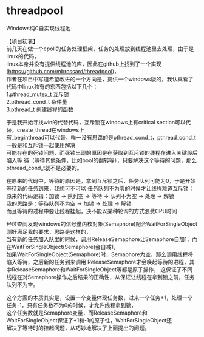 # threadpool
Windows纯C自实现线程池  

【项目初衷】    
前几天在做一个epoll的任务处理框架，任务的处理放到线程池里去处理，由于是linux的代码，  
linux本身并没有提供线程池的库，因此在github上找到了一个实现(https://github.com/mbrossard/threadpool)，  
作者在项目中写道希望改进的一个方向是，提供一个windows版的，我认真看了代码中linux独有的东西包括以下几个：     
1.pthread_mutex_t 互斥锁   
2.pthread_cond_t 条件量  
3.pthread_t 创建线程的函数  

于是我开始寻找win的代替代码，互斥锁在windows上有critical section可以代替，create_thread在windows上  
有_beginthread可以代替，唯一没有思路的是pthread_cond_t，pthread_cond_t一般是和互斥锁一起使用解决   
可能存在的死锁问题，而死锁出现的原因是在获取到互斥锁的线程在进入关键段后陷入等
待（等待其他条件，比如bool的翻转等），只要解决这个等待的问题，那么pthread_cond_t就不是必要的。  

在原来的代码中，等待的原因是，拿到互斥锁之后，任务队列可能为0，于是开始等待新的任务到来，我想可不可以
任务队列不为零的时候才让线程难道互斥锁：   
原来的代码逻辑：加锁 -> 队列空 -> 等待 -> 队列不为空 -> 处理 -> 解锁   
我的思路是：等待队列不为空 -> 加锁 -> 处理 -> 解锁   
而且等待的过程中要让线程挂起，决不能以某种轮询的方式浪费CPU时间   

经过查阅发现windows的信号量内核对象(Semaphore)配合WaitForSingleObject刚好满足我的要求，思路是这样的，   
当有新的任务加入队里的时候，调用ReleaseSemaphore让Semaphore自加1，而在WaitForSingleObject(Semaphore)会自减1，   
如果WaitForSingleObject(Semaphore)时，Semaphore为空，那么调用线程将陷入等待，之后新的任务到来调用
ReleaseSemaphore才会唤起等待的进程，其中ReleaseSemaphore和WaitForSingleObject等都是原子操作，
这保证了不同线程在对Semaphore操作之后结果的正确性，从保证让线程在拿到锁之前，任务队列不为空。   

这个方案的本质其实是，设置一个变量体现任务数，过来一个任务+1，处理一个任务-1，只有任务数不为0的时候，才允许线程拿到锁，   
这个任务数就是Semaphore变量，而ReleaseSemaphore和WaitForSingleObject保证了+1和-1的原子性，WaitForSingleObject还   
解决了等待时的挂起问题，从巧妙地解决了上面提出的问题。  
